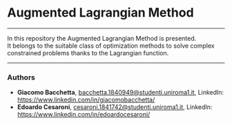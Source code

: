 # Augmented Lagrangian Method
***
In this repository the Augmented Lagrangian Method is presented. \
It belongs to the suitable class of optimization methods to solve complex constrained problems thanks to the Lagrangian function.
***
### Authors
-  **Giacomo Bacchetta**, <bacchetta.1840949@studenti.uniroma1.it>, LinkedIn: <https://www.linkedin.com/in/giacomobacchetta/>
-  **Edoardo Cesaroni**, <cesaroni.1841742@studenti.uniroma1.it>, LinkedIn: <https://www.linkedin.com/in/edoardocesaroni/>
